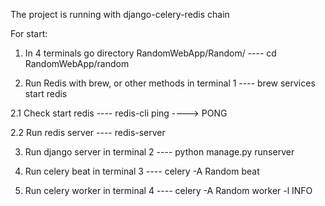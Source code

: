 The project is running with django-celery-redis chain

For start:
1. In 4 terminals go directory RandomWebApp/Random/ 
---- cd RandomWebApp/random
   
2. Run Redis with brew, or other methods in terminal 1
---- brew services start redis
   
2.1 Check start redis
---- redis-cli ping
----> PONG

2.2 Run redis server
---- redis-server
   
3. Run django server in terminal 2
---- python manage.py runserver
   
4. Run celery beat in terminal 3
---- celery -A Random beat
   
5. Run celery worker in terminal 4
---- celery -A Random worker -l INFO